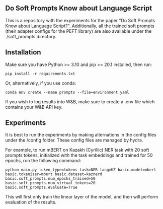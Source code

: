## Do Soft Prompts Know about Language Script
This is a repository with the experiments for the paper "Do Soft Prompts Know about Language Script?".
Additionally, all the trained soft prompts (their adapter configs for the PEFT library) are also available under the ./soft_prompts directory.
## Installation
Make sure you have Python >= 3.10 and pip >= 20.1 installed, then run:
```
pip install -r requirements.txt
```
Or, alternatively, if you use conda:
```
conda env create --name prompts --file=environment.yaml
```

If you wish to log results into W&B, make sure to create a .env file
which contains your W&B API key.

## Experiments
It is best to run the experiments by making alternations in the config files under the /config folder.
These config files are managed by hydra.

For example, to run mBERT on Kazakh (Cyrillic) NER task with 20 soft prompts tokens, initialized with the task embeddings and trained
for 50 epochs, run the following command:
```
python main.py token_type=tokens task=NER lang=KZ basic.model=mbert basic.tokenizer=mbert basic.dataset=kaznerd basic.soft_prompts.num_epochs_trained=50 basic.soft_prompts.num_virtual_tokens=20 basic.soft_prompts.evaluate=True
```

This will first only train the linear layer of the model, and then will perform evaluation of the results.